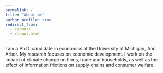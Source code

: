 ```yaml
---
permalink: /
title: "About me"
author_profile: true
redirect_from: 
  - /about/
  - /about.html
---
```


I am a Ph.D. candidate in economics at the University of Michigan, Ann Arbor. My research focuses on economic development. I work on the impact of climate change on firms, trade and households, as well as the effect of information frictions on supply chains and consumer welfare.